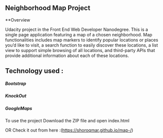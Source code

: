 ## Neighborhood Map Project 

**Overview

Udacity project in the Front End Web Developer Nanodegree. This is a single page application featuring a map of a chosen neighborhood. Map functionalities includes map markers to identify popular locations or places you’d like to visit, a search function to easily discover these locations, a list view to support simple browsing of all locations, and third-party APIs that provide additional information about each of these locations.

## Technology used : 
##### Bootstrap 
##### KnockOut 
##### GoogleMaps  

 To use the project Download the ZIP file and open index.html 
 
 OR Check it out from here :(https://shoroqmar.github.io/map-/)

